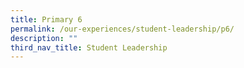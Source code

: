 ```yaml
---
title: Primary 6
permalink: /our-experiences/student-leadership/p6/
description: ""
third_nav_title: Student Leadership
---
```

